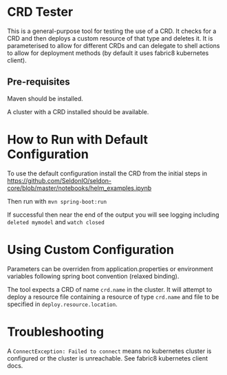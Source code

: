 # CRD Tester

This is a general-purpose tool for testing the use of a CRD. It checks for a CRD and then deploys a custom resource of that type and deletes it. It is parameterised to allow for different CRDs and can delegate to shell actions to allow for deployment methods (by default it uses fabric8 kubernetes client).

## Pre-requisites

Maven should be installed. 

A cluster with a CRD installed should be available. 

# How to Run with Default Configuration

To use the default configuration install the CRD from the initial steps in https://github.com/SeldonIO/seldon-core/blob/master/notebooks/helm_examples.ipynb

Then run with `mvn spring-boot:run`

If successful then near the end of the output you will see logging including `deleted mymodel` and `watch closed`

# Using Custom Configuration

Parameters can be overriden from application.properties or environment variables following spring boot convention (relaxed binding).

The tool expects a CRD of name `crd.name` in the cluster. It will attempt to deploy a resource file containing a resource of type `crd.name` and file to be specified in `deploy.resource.location`.

# Troubleshooting

A `ConnectException: Failed to connect` means no kubernetes cluster is configured or the cluster is unreachable. See fabric8 kubernetes client docs.